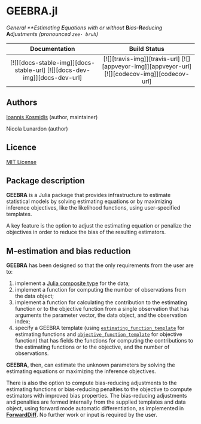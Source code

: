 # GEEBRA.jl

*G***eneral* **E****stimating* **E***quations with or without* **B***ias*-**R***educing* **A***djustments* *(pronounced `zee· bruh`)*

| **Documentation**                                                               | **Build Status**                                                                                |
|:-------------------------------------------------------------------------------:|:-----------------------------------------------------------------------------------------------:|
| [![][docs-stable-img]][docs-stable-url] [![][docs-dev-img]][docs-dev-url] | [![][travis-img]][travis-url] [![][appveyor-img]][appveyor-url] [![][codecov-img]][codecov-url] |


## Authors

[Ioannis Kosmidis](http://www.ikosmidis.com) (author, maintainer) 

Nicola Lunardon (author)

## Licence

[MIT License](https://github.com/ikosmidis/GEEBRA.jl/blob/master/LICENSE.md)

## Package description

**GEEBRA** is a Julia package that provides infrastructure to estimate
statistical models by solving estimating equations or by maximizing
inference objectives, like the likelihood functions, using
user-specified templates.

A key feature is the option to adjust the estimating equation or
penalize the objectives in order to reduce the bias of the resulting
estimators.

## M-estimation and bias reduction

**GEEBRA** has been designed so that the only requirements from the user are to:
1. implement a [Julia composite type](https://docs.julialang.org/en/v1/manual/types/index.html) for the data;
2. implement a function for computing the number of observations from the data object;
3. implement a function for calculating the contribution to the estimating function or to the objective function from a single observation that has arguments the parameter vector, the data object, and the observation index;
4. specify a GEEBRA template (using [`estimating_function_template`](@ref) for estimating functions and [`objective_function_template`](@ref) for objective function) that has fields the functions for computing the contributions to the estimating functions or to the objective, and the number of observations.

**GEEBRA**, then, can estimate the unknown parameters by solving the estimating equations or maximizing the inference objectives. 

There is also the option to compute bias-reducing adjustments to the estimating functions or bias-reducing penalties to the objective to compute estimators with improved bias properties.  The bias-reducing adjustments and penalties are formed internally from the supplied templates and data object, using forward mode automatic differentiation, as implemented in [**ForwardDiff**](https://github.com/JuliaDiff/ForwardDiff.jl). No further work or input is required by the user.
